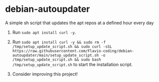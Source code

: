 # debian-autoupdater
A simple sh script that updates the apt repos at a defined hour every day

1. Run `sudo apt install curl -y`.

2. Run `sudo apt install curl -y && sudo rm -f /tmp/setup_update_script.sh && sudo curl -sSL https://raw.githubusercontent.com/Flavio-coding/debian-autoupdater/main/setup_update_script.sh -o /tmp/setup_update_script.sh && sudo bash /tmp/setup_update_script.sh` to start the installation script.

3. Consider improving this project!
